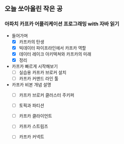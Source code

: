 ## 오늘 쏘아올린 작은 공

### 아파치 카프카 어플리케이션 프로그래밍 with 자바 읽기
- 들어가며
    - [x]  카프카의 탄생
    - [x]  빅데이터 파이프라인에서 카프카 역할
    - [X]  데이터 레이크 아키텍쳐와 카프카의 미래
    - [X]  정리
- 카프카 빠르게 시작해보기
    - [ ]  실습용 카프카 브로커 설치
    - [ ]  카프카 커맨드 라인 툴
- 카프카 비본 개념 설명
    - [ ]  카프카 브로커 클러스터 주키퍼
    - [ ]  토픽과 파티션
    - [ ]  카프카 클라이언트
    - [ ]  카프카 스트림즈
    - [ ]  카프카 커넥트


